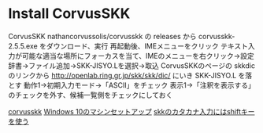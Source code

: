 # Install CorvusSKK

CorvusSKK
nathancorvussolis/corvusskk の releases から corvusskk-2.5.5.exe をダウンロード、実行
再起動後、IMEメニューをクリック
テキスト入力が可能な適当な場所にフォーカスを当て、IMEのメニューを右クリック→設定
辞書→ファイル追加→SKK-JISYO.Lを選択→取込
CorvusSKKのページの skkdicのリンクから http://openlab.ring.gr.jp/skk/skk/dic/ にいき SKK-JISYO.L を落とす
動作1→初期入力モード→「ASCII」をチェック
表示1→「注釈を表示する」のチェックを外す、候補一覧側をチェックにしておく

[corvusskk](https://github.com/nathancorvussolis/corvusskk)
[Windows 10のマシンセットアップ](https://qiita.com/k0kubun/items/4cb9c25d06846d57c037)
[skkのカタカナ入力にはshiftキーを使う](http://mrymy.cocolog-nifty.com/blog/2010/02/skkshift-593f.html)
